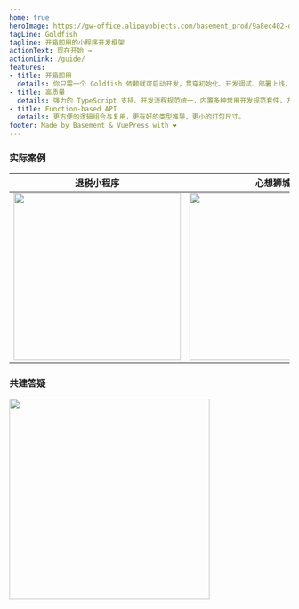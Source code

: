 ```yaml
---
home: true
heroImage: https://gw-office.alipayobjects.com/basement_prod/9a8ec402-d097-4258-af49-5e0ba1704f09.png
tagLine: Goldfish
tagline: 开箱即用的小程序开发框架
actionText: 现在开始 →
actionLink: /guide/
features:
- title: 开箱即用
  details: 你只需一个 Goldfish 依赖就可启动开发，贯穿初始化、开发调试、部署上线，整个开发流程的操作。
- title: 高质量
  details: 强力的 TypeScript 支持、开发流程规范统一，内置多种常用开发规范套件，方便快捷。
- title: Function-based API
  details: 更方便的逻辑组合与复用，更有好的类型推导，更小的打包尺寸。
footer: Made by Basement & VuePress with ❤️
---
```


### 实际案例

| 退税小程序 | 心想狮城 | 货币兑换 |
|-----------|--------|---------|
| <img width="300" src="https://gw.alipayobjects.com/mdn/rms_2ed70a/afts/img/A*feo9TbxUOSoAAAAAAAAAAABkARQnAQ" /> | <img width="300" src="https://gw.alipayobjects.com/mdn/rms_2ed70a/afts/img/A*UWjDSJiiOHQAAAAAAAAAAABkARQnAQ" /> | <img width="300" src="https://gw.alipayobjects.com/mdn/rms_2ed70a/afts/img/A*2DWaRqSFoi4AAAAAAAAAAABkARQnAQ" /> |

### 共建答疑

<img width="360" src="https://gw.alipayobjects.com/mdn/rms_2ed70a/afts/img/A*pe9xRYCEXPoAAAAAAAAAAABkARQnAQ" />
